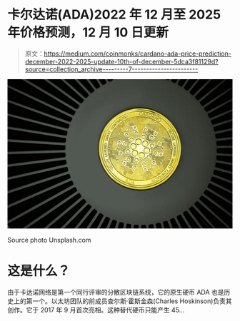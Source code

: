 # 卡尔达诺(ADA)2022 年 12 月至 2025 年价格预测，12 月 10 日更新

> 原文：<https://medium.com/coinmonks/cardano-ada-price-prediction-december-2022-2025-update-10th-of-december-5dca3f81129d?source=collection_archive---------7----------------------->

![](img/b142209b5490d18e92aa0c4dce135753.png)

Source photo Unsplash.com

# 这是什么？

由于卡达诺网络是第一个同行评审的分散区块链系统，它的原生硬币 ADA 也是历史上的第一个。以太坊团队的前成员查尔斯·霍斯金森(Charles Hoskinson)负责其创作。它于 2017 年 9 月首次亮相。这种替代硬币只能产生 45…